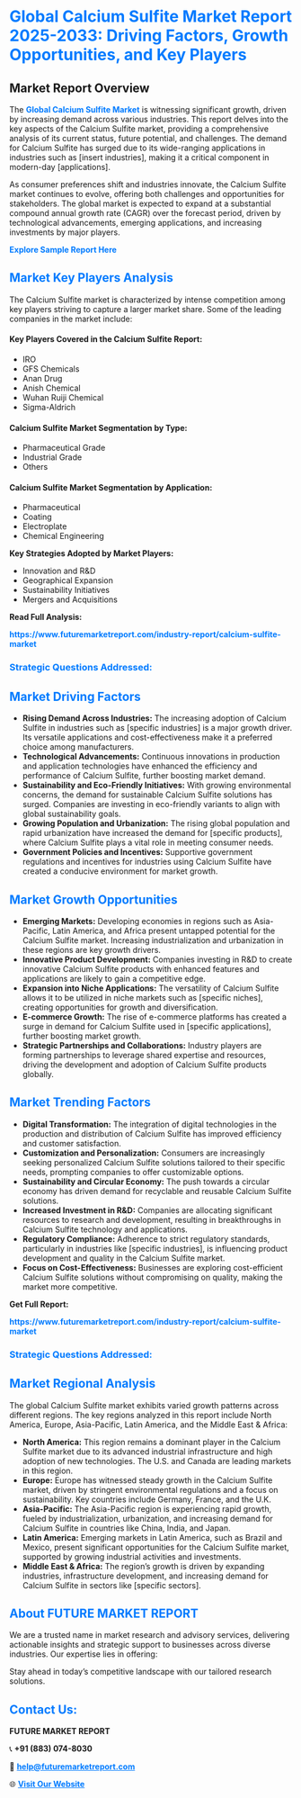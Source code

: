 <h1 style="color: #007BFF;">Global Calcium Sulfite Market Report 2025-2033: Driving Factors, Growth Opportunities, and Key Players</h1>

<section id="overview">
<h2>Market Report Overview</h2>
<p>The <a href="https://www.futuremarketreport.com/industry-report/calcium-sulfite-market" style="color: #007BFF; text-decoration: none;"><strong>Global Calcium Sulfite Market</strong></a> is witnessing significant growth, driven by increasing demand across various industries. This report delves into the key aspects of the Calcium Sulfite market, providing a comprehensive analysis of its current status, future potential, and challenges. The demand for Calcium Sulfite has surged due to its wide-ranging applications in industries such as [insert industries], making it a critical component in modern-day [applications].</p>
<p>As consumer preferences shift and industries innovate, the Calcium Sulfite market continues to evolve, offering both challenges and opportunities for stakeholders. The global market is expected to expand at a substantial compound annual growth rate (CAGR) over the forecast period, driven by technological advancements, emerging applications, and increasing investments by major players.</p>
</section>

<section id="overview">
<p><a href="https://www.futuremarketreport.com/request-sample/reportId=34063" style="color: #007BFF; text-decoration: none;"><strong>Explore Sample Report Here</strong></a></p>
</section>

<section id="key-players">
<h2 style="color: #007BFF;">Market Key Players Analysis</h2>
<p>The Calcium Sulfite market is characterized by intense competition among key players striving to capture a larger market share. Some of the leading companies in the market include:</p>
<h4>Key Players Covered in the Calcium Sulfite Report:</h4>
<ul><li>IRO</li><li>GFS Chemicals</li><li>Anan Drug</li><li>Anish Chemical</li><li>Wuhan Ruiji Chemical</li><li>Sigma-Aldrich</li></ul>
<h4>Calcium Sulfite Market Segmentation by Type:</h4>
<ul><li>Pharmaceutical Grade</li><li>Industrial Grade</li><li>Others</li></ul>

<h4>Calcium Sulfite Market Segmentation by Application:</h4>
<ul><li>Pharmaceutical</li><li>Coating</li><li>Electroplate</li><li>Chemical Engineering</li></ul>
<p><strong>Key Strategies Adopted by Market Players:</strong></p>
<ul>
<li>Innovation and R&D</li>
<li>Geographical Expansion</li>
<li>Sustainability Initiatives</li>
<li>Mergers and Acquisitions</li>
</ul>
</section>

<section>
<p><strong>Read Full Analysis: </strong></p><a href="https://www.futuremarketreport.com/industry-report/calcium-sulfite-market" style="color: #007BFF; text-decoration: none;"><strong>https://www.futuremarketreport.com/industry-report/calcium-sulfite-market</strong></a>
<h3 style="color: #007BFF;">Strategic Questions Addressed:</h3>
</section>

<section id="driving-factors">
<h2 style="color: #007BFF;">Market Driving Factors</h2>
<ul>
<li><strong>Rising Demand Across Industries:</strong> The increasing adoption of Calcium Sulfite in industries such as [specific industries] is a major growth driver. Its versatile applications and cost-effectiveness make it a preferred choice among manufacturers.</li>
<li><strong>Technological Advancements:</strong> Continuous innovations in production and application technologies have enhanced the efficiency and performance of Calcium Sulfite, further boosting market demand.</li>
<li><strong>Sustainability and Eco-Friendly Initiatives:</strong> With growing environmental concerns, the demand for sustainable Calcium Sulfite solutions has surged. Companies are investing in eco-friendly variants to align with global sustainability goals.</li>
<li><strong>Growing Population and Urbanization:</strong> The rising global population and rapid urbanization have increased the demand for [specific products], where Calcium Sulfite plays a vital role in meeting consumer needs.</li>
<li><strong>Government Policies and Incentives:</strong> Supportive government regulations and incentives for industries using Calcium Sulfite have created a conducive environment for market growth.</li>
</ul>
</section>

<section id="growth-opportunities">
<h2 style="color: #007BFF;">Market Growth Opportunities</h2>
<ul>
<li><strong>Emerging Markets:</strong> Developing economies in regions such as Asia-Pacific, Latin America, and Africa present untapped potential for the Calcium Sulfite market. Increasing industrialization and urbanization in these regions are key growth drivers.</li>
<li><strong>Innovative Product Development:</strong> Companies investing in R&D to create innovative Calcium Sulfite products with enhanced features and applications are likely to gain a competitive edge.</li>
<li><strong>Expansion into Niche Applications:</strong> The versatility of Calcium Sulfite allows it to be utilized in niche markets such as [specific niches], creating opportunities for growth and diversification.</li>
<li><strong>E-commerce Growth:</strong> The rise of e-commerce platforms has created a surge in demand for Calcium Sulfite used in [specific applications], further boosting market growth.</li>
<li><strong>Strategic Partnerships and Collaborations:</strong> Industry players are forming partnerships to leverage shared expertise and resources, driving the development and adoption of Calcium Sulfite products globally.</li>
</ul>
</section>

<section id="trending-factors">
<h2 style="color: #007BFF;">Market Trending Factors</h2>
<ul>
<li><strong>Digital Transformation:</strong> The integration of digital technologies in the production and distribution of Calcium Sulfite has improved efficiency and customer satisfaction.</li>
<li><strong>Customization and Personalization:</strong> Consumers are increasingly seeking personalized Calcium Sulfite solutions tailored to their specific needs, prompting companies to offer customizable options.</li>
<li><strong>Sustainability and Circular Economy:</strong> The push towards a circular economy has driven demand for recyclable and reusable Calcium Sulfite solutions.</li>
<li><strong>Increased Investment in R&D:</strong> Companies are allocating significant resources to research and development, resulting in breakthroughs in Calcium Sulfite technology and applications.</li>
<li><strong>Regulatory Compliance:</strong> Adherence to strict regulatory standards, particularly in industries like [specific industries], is influencing product development and quality in the Calcium Sulfite market.</li>
<li><strong>Focus on Cost-Effectiveness:</strong> Businesses are exploring cost-efficient Calcium Sulfite solutions without compromising on quality, making the market more competitive.</li>
</ul>
</section>

<section>
<p><strong>Get Full Report: </strong></p><a href="https://www.futuremarketreport.com/industry-report/calcium-sulfite-market" style="color: #007BFF; text-decoration: none;"><strong>https://www.futuremarketreport.com/industry-report/calcium-sulfite-market</strong></a>
<h3 style="color: #007BFF;">Strategic Questions Addressed:</h3>
</section>


<section id="regional-analysis">
<h2 style="color: #007BFF;">Market Regional Analysis</h2>
<p>The global Calcium Sulfite market exhibits varied growth patterns across different regions. The key regions analyzed in this report include North America, Europe, Asia-Pacific, Latin America, and the Middle East & Africa:</p>
<ul>
<li><strong>North America:</strong> This region remains a dominant player in the Calcium Sulfite market due to its advanced industrial infrastructure and high adoption of new technologies. The U.S. and Canada are leading markets in this region.</li>
<li><strong>Europe:</strong> Europe has witnessed steady growth in the Calcium Sulfite market, driven by stringent environmental regulations and a focus on sustainability. Key countries include Germany, France, and the U.K.</li>
<li><strong>Asia-Pacific:</strong> The Asia-Pacific region is experiencing rapid growth, fueled by industrialization, urbanization, and increasing demand for Calcium Sulfite in countries like China, India, and Japan.</li>
<li><strong>Latin America:</strong> Emerging markets in Latin America, such as Brazil and Mexico, present significant opportunities for the Calcium Sulfite market, supported by growing industrial activities and investments.</li>
<li><strong>Middle East & Africa:</strong> The region’s growth is driven by expanding industries, infrastructure development, and increasing demand for Calcium Sulfite in sectors like [specific sectors].</li>
</ul>
</section>

<footer>
<h2 style="color: #007BFF;">About FUTURE MARKET REPORT</h2>
<p>We are a trusted name in market research and advisory services, delivering actionable insights and strategic support to businesses across diverse industries. Our expertise lies in offering:</p>

<p>Stay ahead in today’s competitive landscape with our tailored research solutions.</p>

<h2 style="color: #007BFF;">Contact Us:</h2>
<p><strong>FUTURE MARKET REPORT</strong></p>
<p>📞 <strong>+91 (883) 074-8030</strong></p>
<p>📧 <strong><a href="mailto:help@futuremarketreport.com" style="color: #007BFF;">help@futuremarketreport.com</a></strong></p>
<p>🌐 <strong><a href="https://www.futuremarketreport.com/" style="color: #007BFF;">Visit Our Website</a></strong></p>
</footer>